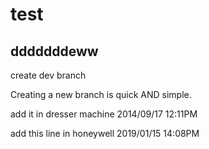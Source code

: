 test
====
dddddddeww
-----
create dev branch

Creating a new branch is quick AND simple.

add it in dresser machine 2014/09/17 12:11PM

add this line in honeywell 2019/01/15 14:08PM